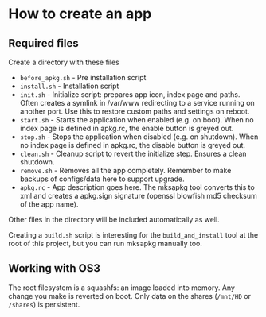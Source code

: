 # How to create an app

## Required files

Create a directory with these files

* `before_apkg.sh` - Pre installation script
* `install.sh` - Installation script
* `init.sh` - Initialize script: prepares app icon, index page and paths. 
  Often creates a symlink in /var/www redirecting to a service running on another port.
  Use this to restore custom paths and settings on reboot.
* `start.sh` - Starts the application when enabled (e.g. on boot). 
  When no index page is defined in apkg.rc, the enable button is greyed out.
* `stop.sh` - Stops the application when disabled (e.g. on shutdown). 
  When no index page is defined in apkg.rc, the disable button is greyed out.
* `clean.sh` - Cleanup script to revert the initialize step. Ensures a 
  clean shutdown.
* `remove.sh` - Removes all the app completely. Remember to make backups 
  of configs/data here to support upgrade.
* `apkg.rc` - App description goes here. The mksapkg tool converts this 
  to xml and creates a apkg.sign signature (openssl blowfish md5 checksum of the app name).

Other files in the directory will be included automatically as well.

Creating a `build.sh` script is interesting for the `build_and_install` tool at the root of this project, 
but you can run mksapkg manually too.

## Working with OS3

The root filesystem is a squashfs: an image loaded into memory. Any change you make is reverted on boot. 
Only data on the shares (`/mnt/HD` or `/shares`) is persistent.


